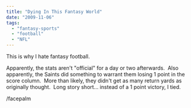 ```yaml
---
title: "Dying In This Fantasy World"
date: "2009-11-06"
tags:
  - "fantasy-sports"
  - "football"
  - "NFL"
---
```


This is why I hate fantasy football.

Apparently, the stats aren't "official" for a day or two afterwards.  Also apparently, the Saints did something to warrant them losing 1 point in the score column.  More than likely, they didn't get as many return yards as originally thought.  Long story short... instead of a 1 point victory, I tied.

/facepalm

